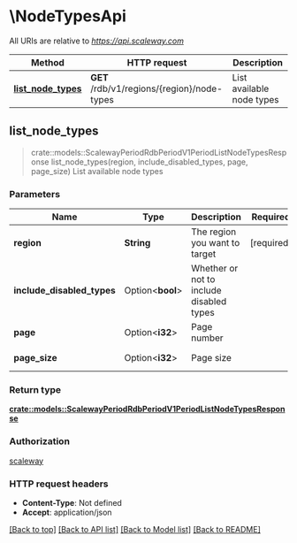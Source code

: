 # \NodeTypesApi

All URIs are relative to *https://api.scaleway.com*

Method | HTTP request | Description
------------- | ------------- | -------------
[**list_node_types**](NodeTypesApi.md#list_node_types) | **GET** /rdb/v1/regions/{region}/node-types | List available node types



## list_node_types

> crate::models::ScalewayPeriodRdbPeriodV1PeriodListNodeTypesResponse list_node_types(region, include_disabled_types, page, page_size)
List available node types

### Parameters


Name | Type | Description  | Required | Notes
------------- | ------------- | ------------- | ------------- | -------------
**region** | **String** | The region you want to target | [required] |
**include_disabled_types** | Option<**bool**> | Whether or not to include disabled types |  |
**page** | Option<**i32**> | Page number |  |[default to 1]
**page_size** | Option<**i32**> | Page size |  |[default to 20]

### Return type

[**crate::models::ScalewayPeriodRdbPeriodV1PeriodListNodeTypesResponse**](scaleway.rdb.v1.ListNodeTypesResponse.md)

### Authorization

[scaleway](../README.md#scaleway)

### HTTP request headers

- **Content-Type**: Not defined
- **Accept**: application/json

[[Back to top]](#) [[Back to API list]](../README.md#documentation-for-api-endpoints) [[Back to Model list]](../README.md#documentation-for-models) [[Back to README]](../README.md)

